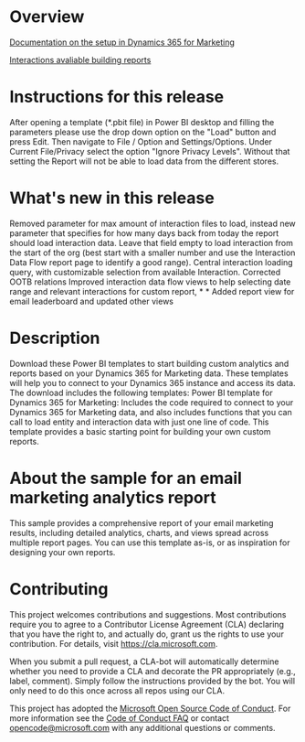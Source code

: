 # Overview

[Documentation on the setup in Dynamics 365 for Marketing](https://docs.microsoft.com/en-us/dynamics365/customer-engagement/marketing/custom-analytics#set-up--and-connect-it-to-marketing)

[Interactions avaliable building reports](https://docs.microsoft.com/en-us/dynamics365/customer-engagement/marketing/developer/retrieve-interactions-contact#action-parameters)

Instructions for this release
=============================
After opening a template (*.pbit file) in Power BI desktop and filling the parameters please use the drop down option on the "Load" button and press Edit. Then navigate to File / Option and Settings/Options. Under Current File/Privacy select the option "Ignore Privacy Levels". Without that setting the Report will not be able to load data from the different stores.

What's new in this release
==========================
Removed parameter for max amount of interaction files to load, instead new parameter that specifies for how many days back from today the report should load interaction data. Leave that field empty to load interaction from the start of the org (best start with a smaller number and use the Interaction Data Flow report page to identify a good range).
Central interaction loading query, with customizable selection from available Interaction.
Corrected OOTB relations
Improved interaction data flow views to help selecting date range and relevant interactions for custom report, * * Added report view for email leaderboard and updated other views

Description
===========
Download these Power BI templates to start building custom analytics and reports based on your Dynamics 365 for Marketing data. These templates will help you to connect to your Dynamics 365 instance and access its data. The download includes the following templates:
Power BI template for Dynamics 365 for Marketing: Includes the code required to connect to your Dynamics 365 for Marketing data, and also includes functions that you can call to load entity and interaction data with just one line of code. This template provides a basic starting point for building your own custom reports.

About the sample for an email marketing analytics report
========================================================
This sample provides a comprehensive report of your email marketing results, including detailed analytics, charts, and views spread across multiple report pages. You can use this template as-is, or as inspiration for designing your own reports.

# Contributing

This project welcomes contributions and suggestions.  Most contributions require you to agree to a
Contributor License Agreement (CLA) declaring that you have the right to, and actually do, grant us
the rights to use your contribution. For details, visit https://cla.microsoft.com.

When you submit a pull request, a CLA-bot will automatically determine whether you need to provide
a CLA and decorate the PR appropriately (e.g., label, comment). Simply follow the instructions
provided by the bot. You will only need to do this once across all repos using our CLA.

This project has adopted the [Microsoft Open Source Code of Conduct](https://opensource.microsoft.com/codeofconduct/).
For more information see the [Code of Conduct FAQ](https://opensource.microsoft.com/codeofconduct/faq/) or
contact [opencode@microsoft.com](mailto:opencode@microsoft.com) with any additional questions or comments.
